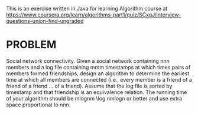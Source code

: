 This is an exercise written in Java for learning Algorithm course at https://www.coursera.org/learn/algorithms-part1/quiz/SCxqJ/interview-questions-union-find-ungraded

# PROBLEM
Social network connectivity. Given a social network containing nnn members and a log file containing mmm timestamps at which times pairs of members formed friendships, design an algorithm to determine the earliest time at which all members are connected (i.e., every member is a friend of a friend of a friend ... of a friend). Assume that the log file is sorted by timestamp and that friendship is an equivalence relation. The running time of your algorithm should be mlog⁡nm \log nmlogn or better and use extra space proportional to nnn.
